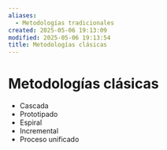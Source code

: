 ```yaml
---
aliases:
  - Metodologías tradicionales
created: 2025-05-06 19:13:09
modified: 2025-05-06 19:13:54
title: Metodologías clásicas
---
```


# Metodologías clásicas

- Cascada
- Prototipado
- Espiral
- Incremental
- Proceso unificado
